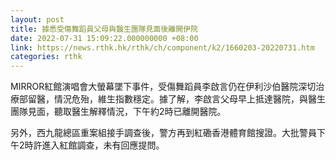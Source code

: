 ```yaml
---
layout: post
title: 據悉受傷舞蹈員父母與醫生團隊見面後離開伊院
date: 2022-07-31 15:09:22.000000000 +08:00
link: https://news.rthk.hk/rthk/ch/component/k2/1660203-20220731.htm
categories: rthk
---
```


MIRROR紅館演唱會大螢幕墜下事件，受傷舞蹈員李啟言仍在伊利沙伯醫院深切治療部留醫，情況危殆，維生指數穩定。據了解，李啟言父母早上抵達醫院，與醫生團隊見面，聽取醫生解釋情況，下午約2時已離開醫院。

另外，西九龍總區重案組接手調查後，警方再到紅磡香港體育館搜證。大批警員下午2時許進入紅館調查，未有回應提問。

